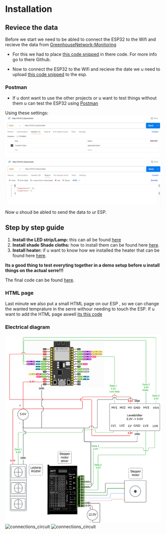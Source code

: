 # Installation

## Reviece the data

Before we start we need to be abled to connect the ESP32 to the Wifi and recieve the data from [GreenhouseNetwork-Monitoring](https://github.com/vives-project-xp/GreenhouseNetwork-Monitoring) 

- For this we had to place  [this code snipped](../Code/Sending_date.py) in there code. For more info go to there Github.

- Now to connect the ESP32 to the Wifi and recieve the date we u need to upload [this code snipped](../Code/ResieveData_And_No_WLED/ResieveData_And_No_WLED.ino)  to the esp.


### Postman
- If u dont want to use the other projects or u want to test things without them u can test the ESP32 using [Postman](https://www.postman.com/)

Using these settings: 
![Postman1](../Documentatie/images/PostmanSettings1.png)
![Postman2](../Documentatie/images/Postmansettings2.png)

Now u shoud be abled to send the data to ur ESP. 



## Step by step guide


1. **Install the LED strip/Lamp:** this can all be found [here](./Lamp_Install_Guide/README.md)
2. **Install shade Shade cloths:** how to install them can be found here [here](./Shade_cloths_Install_Guide/README.md).
3. **Install heater:** if u want to know how we installed the heater that can be found here [here](./Heater_Install_Guide/README.md).


**Its a good thing to test everyting together in a demo setup before u install things on the actual serre!!!** 

The final code can be found [here](../Code/TotalCode/TotalCode.ino).

### HTML page
Last minute we also put a small HTML page on our ESP , so we can change the wanted temprature in the serre withour needing to touch the ESP. If u want to add the HTML page aswell [its this code](../Code/TotalCode/TotalCodeWithHTML/TotalCodeWithHTML.ino) 



### Electrical diagram

![Architectuur_Doc](./images/Wiring_architecture_diagram.png)
![connections_circuit](./images/frontSideCircuit2.png)
![connections_circuit](./images/backSideCircuit.png)
